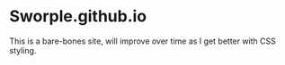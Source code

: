 # Sworple.github.io
This is a bare-bones site, will improve over time as I get better with CSS styling.